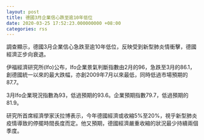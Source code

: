 ```yaml
---
layout: post
title: 德國3月企業信心跌至逾10年低位
date: 2020-03-25 17:52:23.000000000 +08:00
categories: rss
---
```


調查顯示，德國3月企業信心急跌至逾10年低位，反映受到新型肺炎情衝擊，德國經濟正步向衰退。

伊福經濟研究所(Ifo)公布，Ifo企業景氣判斷指數由2月的96，急跌至3月的86.1，創德國統一以來的最大跌幅，亦創2009年7月以來最低，同時低過市場預期的87.7。

3月Ifo企業現況指數為93，低過預期的93.6。企業預期指數79.7，低過預期的81.9。

研究所首席經濟學家沃拉博表示，今年德國經濟或收縮5%至20%，視乎新型肺炎疫情導致的停擺時間長度而定。他又預期，德國經濟嚴重收縮的狀況最少持續兩個季度。
